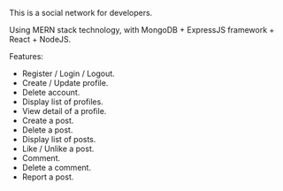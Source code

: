 This is a social network for developers.

Using MERN stack technology, with MongoDB + ExpressJS framework + React + NodeJS. 

Features:

- Register / Login / Logout.  
- Create / Update profile.  
- Delete account.  
- Display list of profiles.  
- View detail of a profile.  
- Create a post.  
- Delete a post.  
- Display list of posts.  
- Like / Unlike a post.  
- Comment.  
- Delete a comment.  
- Report a post.  